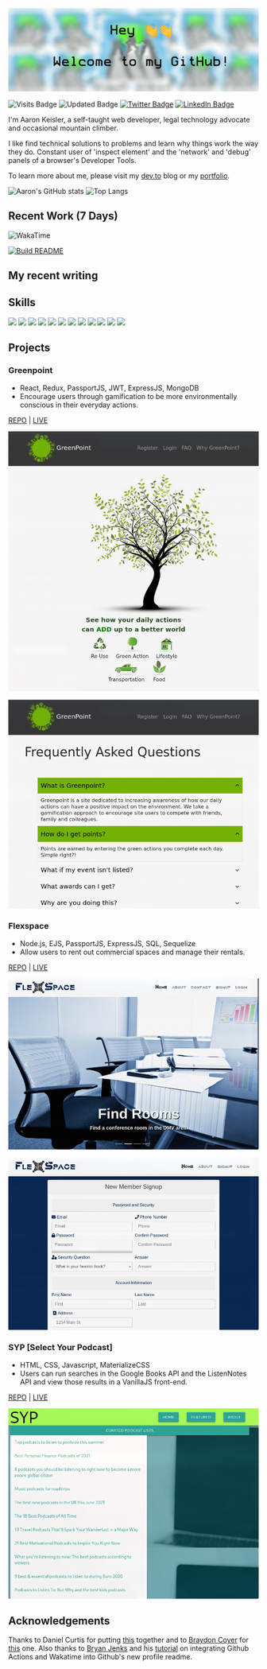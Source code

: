 [![Aaron's GitHub Banner](./assets/GitHubHeader.png)](https://keisler.dev)

![Visits Badge](https://badges.pufler.dev/visits/aaronclimbs/aaronclimbs)
![Updated Badge](https://badges.pufler.dev/updated/aaronclimbs/aaronclimbs)
[![Twitter Badge](https://img.shields.io/badge/Twitter-Profile-informational?style=flat&logo=twitter&logoColor=white&color=1CA2F1)](https://twitter.com/aaronkeisler)
[![LinkedIn Badge](https://img.shields.io/badge/LinkedIn-Profile-informational?style=flat&logo=linkedin&logoColor=white&color=0D76A8)](https://www.linkedin.com/in/akeisler/)

I'm Aaron Keisler, a self-taught web developer, legal technology advocate and occasional mountain climber.

I like find technical solutions to problems and learn why things work the way they do. Constant user of 'inspect element' and the 'network' and 'debug' panels of a browser's Developer Tools.

To learn more about me, please visit my [dev.to](https://dev.to/aaronclimbs) blog or my [portfolio](https://keisler.dev).

![Aaron's GitHub stats](https://github-readme-stats-aaronclimbs.vercel.app/api?username=aaronclimbs&show_icons=true)
![Top Langs](https://github-readme-stats-aaronclimbs.vercel.app/api/top-langs/?username=aaronclimbs&layout=compact)

## Recent Work (7 Days)
![WakaTime](https://github-readme-stats.vercel.app/api/wakatime?username=aaronclimbs)

[![Build README](https://github.com/aaronclimbs/aaronclimbs/actions/workflows/build.yaml/badge.svg)](https://github.com/aaronclimbs/aaronclimbs/actions/workflows/build.yaml)

## My recent writing


## Skills

![](https://img.shields.io/badge/Code-React-informational?style=flat&logo=react&logoColor=white&color=4AB197)
![](https://img.shields.io/badge/Code-Redux-informational?style=flat&logo=Redux&logoColor=white&color=4AB197)
![](https://img.shields.io/badge/Code-Gatsby-informational?style=flat&logo=gatsby&logoColor=white&color=4AB197)
![](https://img.shields.io/badge/Code-JavaScript-informational?style=flat&logo=JavaScript&logoColor=white&color=4AB197)
![](https://img.shields.io/badge/Code-TypeScript-informational?style=flat&logo=TypeScript&logoColor=white&color=4AB197)
![](https://img.shields.io/badge/Code-MongoDB-informational?style=flat&logo=MongoDB&logoColor=white&color=4AB197)
![](https://img.shields.io/badge/Code-MySQL-informational?style=flat&logo=MySQL&logoColor=white&color=4AB197)
![](https://img.shields.io/badge/Style-CSS-informational?style=flat&logo=css3&logoColor=white&color=4AB197)
![](https://img.shields.io/badge/Style-Sass-informational?style=flat&logo=Sass&logoColor=white&color=4AB197)
![](https://img.shields.io/badge/Style-Tailwind-informational?style=flat&logo=Tailwind-CSS&logoColor=white&color=4AB197)
![](https://img.shields.io/badge/Test-Jest-informational?style=flat&logo=jest&logoColor=white&color=4AB197)
![](https://img.shields.io/badge/Test-Mocha-informational?style=flat&logo=Mocha&logoColor=white&color=4AB197)

## Projects

### Greenpoint

- React, Redux, PassportJS, JWT, ExpressJS, MongoDB
- Encourage users through gamification to be more environmentally conscious in their everyday actions.

[REPO](https://www.github.com/aaronclimbs/greenpoint) | [LIVE](https://glacial-peak-greenpoint.herokuapp.com)

![Greenpoint Homepage](./assets/GreenpointHomepage.png)

![Greenpoint FAQ](./assets/GreenpointFAQ.png)

### Flexspace

- Node.js, EJS, PassportJS, ExpressJS, SQL, Sequelize
- Allow users to rent out commercial spaces and manage their rentals.

[REPO](https://www.github.com/aaronclimbs/flexspace) | [LIVE](https://gwbootcampflexspace.herokuapp.com)

![Flexspace Cover](./assets/FlexspaceCover.png)

![Flexspace Cover](./assets/FlexspaceSignup.png)

### SYP [Select Your Podcast]

- HTML, CSS, Javascript, MaterializeCSS
- Users can run searches in the Google Books API and the ListenNotes API and view those results in a VanillaJS front-end.

[REPO](https://www.github.com/aaronclimbs/stunning-potato) | [LIVE](https://aaronclimbs.github.io/stunning-potato/index.html)

![SYP Cover](./assets/SYPHomepage.png)

## Acknowledgements

Thanks to Daniel Curtis for putting [this](https://dev.to/curtiscodes/self-updating-github-profile-readme-with-javascript-lhm) together and to [Braydon Coyer](https://github.com/braydoncoyer) for [this](https://blog.braydoncoyer.dev/creating-a-killer-github-profile-readme-part-1) one. Also thanks to [Bryan Jenks](https://github.com/tallguyjenks) and his [tutorial](https://www.youtube.com/watch?v=jazcHIaitfE&t=74s) on integrating Github Actions and Wakatime into Github's new profile readme.
